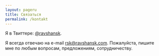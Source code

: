```yaml
---
layout: pageru
title: Связаться 
permalink: /kontakt
---
```


Я в Твиттере: [@ravshansk](https://twitter.com/ravshansk).  

Я всегда отвечаю на e-mail [rsk@ravshansk.com](mailto:rsk@ravshansk.com). Пожалуйста, пишите мне по любым вопросам, предложениям, сотрудничеству. 
